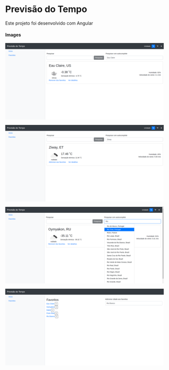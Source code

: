 # Previsão do Tempo

Este projeto foi desenvolvido com Angular

#### Images
![dev1](/.img/demo1.png)

![dev2](/.img/demo2.png)

![dev2](/.img/demo3.png)

![dev2](/.img/demo4.png)
